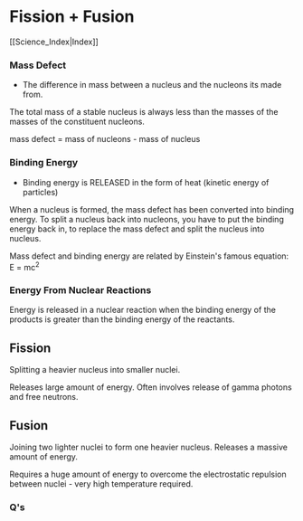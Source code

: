 # Fission + Fusion
[[Science_Index|Index]]

### Mass Defect
- The difference in mass between a nucleus and the nucleons its made from.

The total mass of a stable nucleus is always less than the masses of the masses of the constituent nucleons.

mass defect = mass of nucleons - mass of nucleus

### Binding Energy
- Binding energy is RELEASED in the form of heat (kinetic energy of particles)

When a nucleus is formed, the mass defect has been converted into binding energy.
To split a nucleus back into nucleons, you have to put the binding energy back in, to replace the mass defect and split the nucleus into nucleus.

Mass defect and binding energy are related by Einstein's famous equation:
E = mc<sup>2</sup>

### Energy From Nuclear Reactions
Energy is released in a nuclear reaction when the binding energy of the products is greater than the binding energy of the reactants.


## Fission
Splitting a heavier nucleus into smaller nuclei.

Releases large amount of energy.
Often involves release of gamma photons and free neutrons.

## Fusion
Joining two lighter nuclei to form one heavier nucleus.
Releases a massive amount of energy.

Requires a huge amount of energy to overcome the electrostatic repulsion between nuclei - very high temperature required.

### Q's

